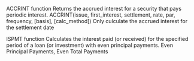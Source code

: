 ACCRINT function
  Returns the accrued interest for a security that pays periodic interest.
  ACCRINT(issue, first_interest, settlement, rate, par, frequency, [basis], [calc_method])
  Only culculate the accrued interest for the settlement date

ISPMT function
  Calculates the interest paid (or received) for the specified period of a loan (or investment) with even principal payments.
  Even Principal Payments, Even Total Payments
